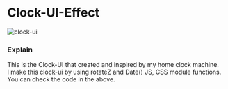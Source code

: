 # Clock-UI-Effect

![clock-ui](https://user-images.githubusercontent.com/83178592/189068385-a79cdfbd-86d0-43d1-9acf-686c81015797.gif)


### Explain

This is the Clock-UI that created and inspired by my home clock machine.
<br/>
I make this clock-ui by using rotateZ and Date() JS, CSS module functions. 
<br/>
You can check the code in the above.
